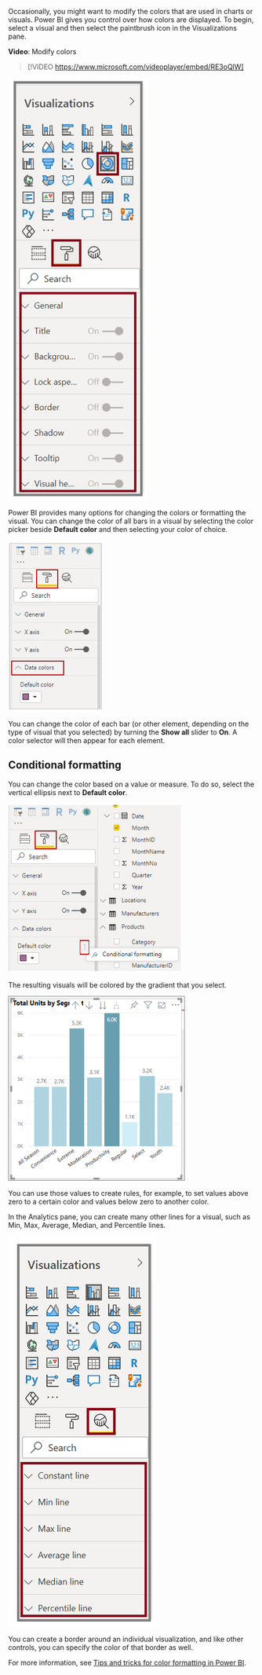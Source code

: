 Occasionally, you might want to modify the colors that are used in charts or visuals. Power BI gives you control over how colors are displayed. To begin, select a visual and then select the paintbrush icon in the Visualizations pane.

**Video**: Modify colors
> [!VIDEO https://www.microsoft.com/videoplayer/embed/RE3oQlW]

  ![Image of a visual button on the Visualizations pane and its formatting options.](../media/02-power-bi-desktop-visual-format.png)

Power BI provides many options for changing the colors or formatting the visual. You can change the color of all bars in a visual by selecting the color picker beside **Default color** and then selecting your color of choice.

  ![Image of Visualization format options for default color.](../media/10-power-bi-desktop-default-color.png)

You can change the color of each bar (or other element, depending on the type of visual that you selected) by turning the **Show all** slider to **On**. A color selector will then appear for each element.

## Conditional formatting

You can change the color based on a value or measure. To do so, select the vertical ellipsis next to **Default color**.

  ![Image of the Conditional Formatting option below the Visualizations pane.](../media/10-power-bi-desktop-conditional-formatting.png)

The resulting visuals will be colored by the gradient that you select.

  ![Image of a bar chart shaded according to total units by segment.](../media/10-power-bi-desktop-conditional-graph.png)

You can use those values to create rules, for example, to set values above zero to a certain color and values below zero to another color.

In the Analytics pane, you can create many other lines for a visual, such as Min, Max, Average, Median, and Percentile lines.

  ![Image of the Analytics pane below the Visualizations pane.](../media/10-power-bi-desktop-analytics-lines.png)

You can create a border around an individual visualization, and like other controls, you can specify the color of that border as well.

For more information, see [Tips and tricks for color formatting in Power BI](/power-bi/visuals/service-tips-and-tricks-for-color-formatting/?azure-portal=true).
